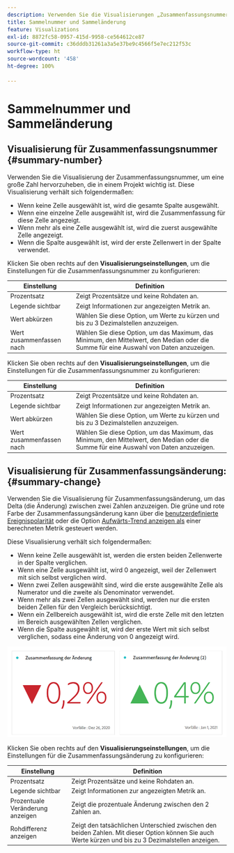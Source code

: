 ```yaml
---
description: Verwenden Sie die Visualisierungen „Zusammenfassungsnummer“ und „Zusammenfassungsänderung“, um wichtige Datenpunkte in einem Projekt anzuzeigen.
title: Sammelnummer und Sammeländerung
feature: Visualizations
exl-id: 8872fc58-0957-415d-9958-ce564612ce87
source-git-commit: c36dddb31261a3a5e37be9c4566f5e7ec212f53c
workflow-type: ht
source-wordcount: '458'
ht-degree: 100%

---
```


# Sammelnummer und Sammeländerung

## Visualisierung für Zusammenfassungsnummer {#summary-number}

Verwenden Sie die Visualisierung der Zusammenfassungsnummer, um eine große Zahl hervorzuheben, die in einem Projekt wichtig ist. Diese Visualisierung verhält sich folgendermaßen:

* Wenn keine Zelle ausgewählt ist, wird die gesamte Spalte ausgewählt.
* Wenn eine einzelne Zelle ausgewählt ist, wird die Zusammenfassung für diese Zelle angezeigt.
* Wenn mehr als eine Zelle ausgewählt ist, wird die zuerst ausgewählte Zelle angezeigt.
* Wenn die Spalte ausgewählt ist, wird der erste Zellenwert in der Spalte verwendet.

Klicken Sie oben rechts auf den **Visualisierungseinstellungen**, um die Einstellungen für die Zusammenfassungsnummer zu konfigurieren:

| Einstellung | Definition |
|--- |--- |
| Prozentsatz | Zeigt Prozentsätze und keine Rohdaten an. |
| Legende sichtbar | Zeigt Informationen zur angezeigten Metrik an. |
| Wert abkürzen | Wählen Sie diese Option, um Werte zu kürzen und bis zu 3 Dezimalstellen anzuzeigen. |
| Wert zusammenfassen nach | Wählen Sie diese Option, um das Maximum, das Minimum, den Mittelwert, den Median oder die Summe für eine Auswahl von Daten anzuzeigen. |


Klicken Sie oben rechts auf den **Visualisierungseinstellungen**, um die Einstellungen für die Zusammenfassungsnummer zu konfigurieren:

| Einstellung | Definition |
|--- |--- |
| Prozentsatz | Zeigt Prozentsätze und keine Rohdaten an. |
| Legende sichtbar | Zeigt Informationen zur angezeigten Metrik an. |
| Wert abkürzen | Wählen Sie diese Option, um Werte zu kürzen und bis zu 3 Dezimalstellen anzuzeigen. |
| Wert zusammenfassen nach | Wählen Sie diese Option, um das Maximum, das Minimum, den Mittelwert, den Median oder die Summe für eine Auswahl von Daten anzuzeigen. |


## Visualisierung für Zusammenfassungsänderung: {#summary-change}

Verwenden Sie die Visualisierung für Zusammenfassungsänderung, um das Delta (die Änderung) zwischen zwei Zahlen anzuzeigen. Die grüne und rote Farbe der Zusammenfassungsänderung kann über die [benutzerdefinierte Ereignispolarität](https://experienceleague.adobe.com/docs/analytics/admin/admin-tools/success-events/success-event.html?lang=de) oder die Option [Aufwärts-Trend anzeigen als](https://experienceleague.adobe.com/docs/analytics/components/calculated-metrics/calcmetric-workflow/cm-build-metrics.html?lang=de) einer berechneten Metrik gesteuert werden.

Diese Visualisierung verhält sich folgendermaßen:

* Wenn keine Zelle ausgewählt ist, werden die ersten beiden Zellenwerte in der Spalte verglichen.
* Wenn eine Zelle ausgewählt ist, wird 0 angezeigt, weil der Zellenwert mit sich selbst verglichen wird.
* Wenn zwei Zellen ausgewählt sind, wird die erste ausgewählte Zelle als Numerator und die zweite als Denominator verwendet.
* Wenn mehr als zwei Zellen ausgewählt sind, werden nur die ersten beiden Zellen für den Vergleich berücksichtigt.
* Wenn ein Zellbereich ausgewählt ist, wird die erste Zelle mit den letzten im Bereich ausgewählten Zellen verglichen.
* Wenn die Spalte ausgewählt ist, wird der erste Wert mit sich selbst verglichen, sodass eine Änderung von 0 angezeigt wird.


![](assets/summary-change.png)


Klicken Sie oben rechts auf den **Visualisierungseinstellungen**, um die Einstellungen für die Zusammenfassungsänderung zu konfigurieren:

| Einstellung | Definition |
|--- |--- |
| Prozentsatz | Zeigt Prozentsätze und keine Rohdaten an. |
| Legende sichtbar | Zeigt Informationen zur angezeigten Metrik an. |
| Prozentuale Veränderung anzeigen | Zeigt die prozentuale Änderung zwischen den 2 Zahlen an. |
| Rohdifferenz anzeigen | Zeigt den tatsächlichen Unterschied zwischen den beiden Zahlen. Mit dieser Option können Sie auch Werte kürzen und bis zu 3 Dezimalstellen anzeigen. |
